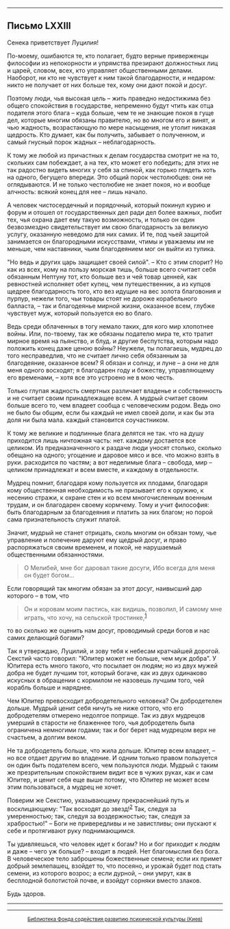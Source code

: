 

* * *

## Письмо LXXIII

Сенека приветствует Луцилия!

По-моему, ошибаются те, кто полагает, будто верные приверженцы философии из непокорности и упрямства презирают должностных лиц и царей, словом, всех, кто управляет общественными делами. Наоборот, ни кто не чувствует к ним такой благодарности, и недаром: никто не получает от них больше тех, кому они дают покой и досуг.

Поэтому люди, чья высокая цель – жить праведно недостижима без общего спокойствия в государстве, непременно будут чтить как отца подателя этого блага – куда больше, чем те не знающие покоя в гуще дел, которые многим обязаны правителю, но во многом его и винят, и чью жадность, возрастающую по мере насыщения, не утолит никакая щедрость. Кто думает, как бы получить, забывает о полученном, и самый гнусный порок жадных – неблагодарность.

К тому же любой из причастных к делам государства смотрит не на то, скольких сам побеждает, а на тех, кто может его победить; для этих не так радостно видеть многих у себя за спиной, как горько глядеть хоть на одного, бегущего впереди. Это общий порок честолюбцев: они не оглядываются. И не только честолюбие не знает покоя, но и вообще алчность: всякий конец для нее – лишь начало.

А человек чистосердечный и порядочный, который покинул курию и форум и отошел от государственных дел ради дел более важных, любит тех, чья охрана дает ему такую возможность, и только он один безвозмездно свидетельствует им свою благодарность за великую услугу, оказанную неведомо для них самих. И те, под чьей защитой занимается он благородными искусствами, чтимы и уважаемы им не меньше, чем наставники, чьим благодеянием мог он выйти из тупика.

"Но ведь и других царь защищает своей силой". – Кто с этим спорит? Но как из всех, кому на пользу морская тишь, больше всего считает себя обязанным Нептуну тот, кто больше вез и чей товар ценней, как ревностней исполняет обет купец, чем путешественник, а из купцов щедрее благодарность того, кто вез идущие на вес золота благовония и пурпур, нежели того, чьи товары стоят не дороже корабельного балласта, – так и благодеянье мирной жизни, оказанное всем, глубже чувствует муж, который пользуется ею во благо.

Ведь среди облаченных в тогу немало таких, для кого мир хлопотнее войны. Или, по-твоему, так же обязаны подателю мира те, кто тратит мирное время на пьянство, и блуд. и другие беспутства, которым надо положить конец даже ценою войны? Неужели, ты полагаешь, мудрец до того несправедлив, что не считает лично себя обязанным за благодеяние, оказанное всем? Я обязан и солнцу, и луне – а они не для меня одного восходят; я благодарен году и божеству, управляющему его временами, – хотя все это устроено не в мою честь.

Только глупая жадность смертных различает владенье и собственность и не считает своим принадлежащее всем. А мудрый считает своим больше всего то, чем владеет сообща с человеческим родом. Ведь оно не было бы общим, если бы каждый не имел своей доли, и как бы эта доля ни была мала. каждый становится соучастником.

К тому же великие и подлинные блага делятся не так. что на душу приходится лишь ничтожная часть: нет. каждому достается все целиком. Из предназначенного к раздаче люди уносят столько, сколько обещано на одного; угощение и даровое мясо и все. что можно взять в руки. расходится по частям; а вот неделимые блага – свобода, мир – целиком принадлежат и всем вместе, и каждому в отдельности.

Мудрец помнит, благодаря кому пользуется их плодами, благодаря кому общественная необходимость не призывает его к оружию, к несению стражи, к охране стен и ко всем многочисленным военным трудам, и он благодарен своему кормчему. Тому и учит философия: быть благодарным за благодеяния и платить за них благом; но порой сама признательность служит платой.

Значит, мудрый не станет отрицать, сколь многим он обязан тому, чье управление и попечение даруют ему щедрый досуг, и право распоряжаться своим временем, и покой, не нарушаемый общественными обязанностями.

> О Мелибей, мне бог даровал такие досуги,
> Ибо всегда для меня он будет богом...

Если говорящий так многим обязан за этот досуг, наивысший дар которого – в том, что

> Он и коровам моим пастись, как видишь, позволил,
> И самому мне играть, что хочу, на сельской тростинке,<sup>[1](refer.htm#pLXXIII-1)</sup>

то во сколько же оценить нам досуг, проводимый среди богов и нас самих делающий богами?

Так я утверждаю, Луцилий, и зову тебя к небесам кратчайшей дорогой. Секстий часто говорил: "Юпитер может не больше, чем муж добра". У Юпитера есть много такого, что посылает он людям; но из двух мужей добра не будет лучшим тот, который богаче, как из двух одинаково искусных в обращении с кормилом не назовешь лучшим того, чей корабль больше и наряднее.

Чем Юпитер превосходит добродетельного человека? Он добродетелен дольше. Мудрый ценит себя ничуть не ниже оттого, что его добродетелям отмерено недолгое поприще. Так из двух мудрецов умерший в старости не блаженнее того, чья добродетель была ограничена немногими годами; так и бог берет над мудрецом верх не счастьем, а долгим веком.

Не та добродетель больше, что жила дольше. Юпитер всем владеет, – но все отдает другим во владение. И одним только правом пользуется он один быть подателем всего, чем пользуются люди. Мудрый с таким же презрительным спокойствием видит все в чужих руках, как и сам Юпитер, и ценит себя еще выше потому, что Юпитер не может всем этим пользоваться, а мудрец не хочет.

Поверим же Секстию, указывающему прекраснейший путь и восклицающему: "Так восходят до звезд!<sup>[2](refer.htm#pLXXIII-2)</sup> Так, следуя за умеренностью; так, следуя за воздержностью; так, следуя за храбростью!" – Боги не привередливы и не завистливы; они пускают к себе и протягивают руку поднимающимся.

Ты удивляешься, что человек идет к богам? Но и бог приходит к людям и даже – чего уж больше? – входит в людей. Нет благомыслия без бога. В человеческое тело заброшены божественные семена; если их примет добрый землепашец, взойдет то, что посеяно, и урожай будет под стать семени, из которого возрос; а если дурной, – они умрут, как в бесплодной болотистой почве, и взойдут сорняки вместо злаков.

Будь здоров.

<div align="center">

* * *



* * *

[<small>Библиотека Фонда содействия развитию психической культуры (Киев)</small>](mailto:webmaster@psylib.kiev.ua)</div>